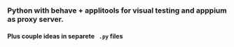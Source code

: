 ### Python with behave + applitools for visual testing and apppium as proxy server.
#### Plus couple ideas in separete ` .py` files

